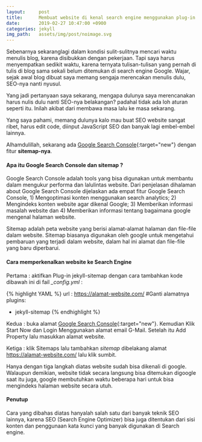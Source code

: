 ```yaml
---
layout:     post
title:      Membuat website di kenal search engine menggunakan plug-in jekyll-sitemap dan Google Search Console
date:       2019-02-27 10:47:00 +0900
categories: jekyll
img_path:   assets/img/post/noimage.svg
---
```


Sebenarnya sekaranglagi dalam kondisi sulit-sulitnya mencari waktu menulis blog, karena disibukkan dengan pekerjaan. Tapi saya harus menyempatkan sedikit waktu, karena ternyata tulisan-tulisan yang pernah di tulis di blog sama sekali belum ditemukan di search engine Google. Wajar, sejak awal blog dibuat saya memang sengaja merencakan menulis dulu, SEO-nya nanti nyusul.

Yang jadi pertanyaan saya sekarang, mengapa dulunya saya merencanakan harus nulis dulu nanti SEO-nya belakangan? padahal tidak ada loh aturan seperti itu. Inilah akibat dari membawa masa lalu ke masa sekarang. 

Yang saya pahami, memang dulunya kalo mau buat SEO website sangat ribet, harus edit code, diinput JavaScript SEO dan banyak lagi embel-embel lainnya. 

Alhamdulillah, sekarang ada [Google Search Console](https://search.google.com/search-console/about){:target="new"} dengan fitur <b>sitemap-nya</b>. 

#### Apa itu Google Search Console dan sitemap ?

Google Search Console adalah tools yang bisa digunakan untuk membantu dalam mengukur performa dan lalulintas website. Dari penjelasan dihalaman about Google Search Console dijelaskan ada empat fitur Google Search Console, 1) Mengoptimasi konten menggunakan search analytics;  2) Mengindeks konten website agar dikenal Google; 3) Memberikan informasi masalah website dan 4) Memberikan informasi tentang bagaimana google mengenal halaman website. 

Sitemap adalah peta website yang berisi alamat-alamat halaman dan file-file dalam website. Sitemap biasanya digunakan oleh google untuk mengetahui pembaruan yang terjadi dalam website, dalam hal ini alamat dan file-file yang baru diperbarui.


#### Cara memperkenalkan website ke Search Engine

Pertama : aktifkan Plug-in jekyll-sitemap dengan cara tambahkan kode dibawah ini di fail *_config.yml* : 

{% highlight YAML %}
url : https://alamat-website.com/ #Ganti alamatnya 
plugins:
  - jekyll-sitemap
{% endhighlight %}

Kedua : buka alamat [Google Search Console](https://search.google.com/search-console/about){:target="new"}. Kemudian Klik Start Now dan Login Menggunakan alamat email G-Mail. Setelah itu Add Property lalu masukkan alamat website. 

Ketiga : klik Sitemaps lalu tambahkan *sitemap* dibelakang alamat https://alamat-website.com/ lalu klik sumbit. 

Hanya dengan tiga langkah diatas website sudah bisa dikenali di google. Walaupun demikian, website tidak secara langsung bisa ditemukan digoogle saat itu juga, google membutuhkan waktu beberapa hari untuk bisa mengindeks halaman website secara utuh.   

#### Penutup

Cara yang dibahas diatas hanyalah salah satu dari banyak teknik SEO lainnya, karena SEO (Search Engine Optimizer) bisa juga ditentukan dari sisi konten dan penggunaan kata kunci yang banyak digunakan di Search engine. 

